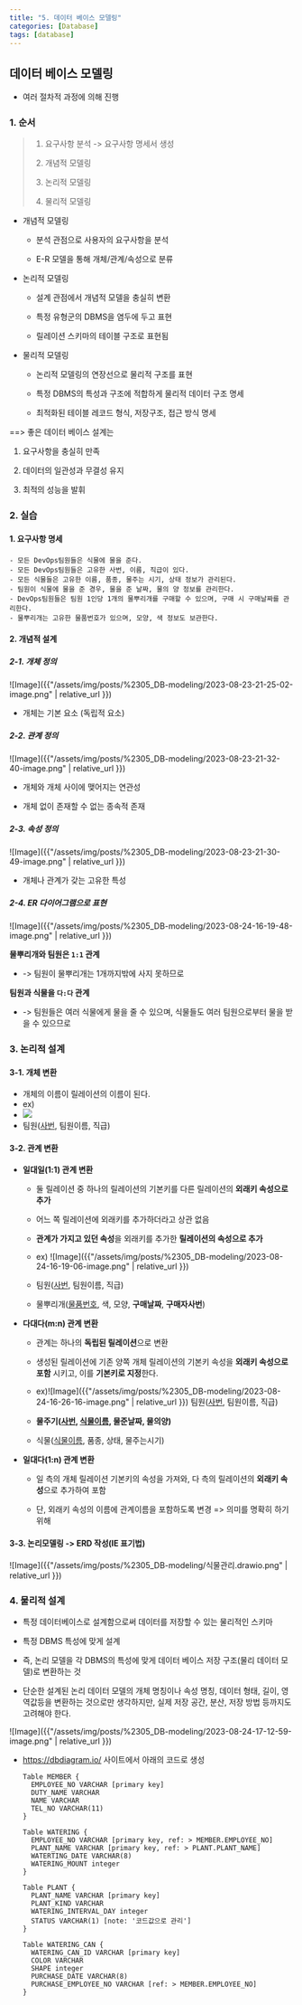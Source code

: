 ```yaml
---
title: "5. 데이터 베이스 모델링"
categories: [Database]
tags: [database]
---
```


## 데이터 베이스 모델링

- 여러 절차적 과정에 의해 진행

### 1. 순서

> 1. 요구사항 분석 -> 요구사항 명세서 생성
>
> 2. 개념적 모델링
>
> 3. 논리적 모델링
>
> 4. 물리적 모델링

- 개념적 모델링

  - 분석 관점으로 사용자의 요구사항을 분석

  - E-R 모델을 통해 개체/관계/속성으로 분류

- 논리적 모델링

  - 설계 관점에서 개념적 모델을 충실히 변환

  - 특정 유형군의 DBMS을 염두에 두고 표현

  - 릴레이션 스키마의 테이블 구조로 표현됨

- 물리적 모델링

  - 논리적 모델링의 연장선으로 물리적 구조를 표현

  - 특정 DBMS의 특성과 구조에 적합하게 물리적 데이터 구조 명세

  - 최적화된 테이블 레코드 형식, 저장구조, 접근 방식 명세

==> 좋은 데이터 베이스 설계는

1. 요구사항을 충실히 만족

2. 데이터의 일관성과 무결성 유지

3. 최적의 성능을 발휘

### 2. 실습

#### 1. 요구사항 명세

```
- 모든 DevOps팀원들은 식물에 물을 준다.
- 모든 DevOps팀원들은 고유한 사번, 이름, 직급이 있다.
- 모든 식물들은 고유한 이름, 품종, 물주는 시기, 상태 정보가 관리된다.
- 팀원이 식물에 물을 준 경우, 물을 준 날짜, 물의 양 정보를 관리한다.
- DevOps팀원들은 팀원 1인당 1개의 물뿌리개를 구매할 수 있으며, 구매 시 구매날짜를 관리한다.
- 물뿌리개는 고유한 물품번호가 있으며, 모양, 색 정보도 보관한다.
```

#### 2. 개념적 설계

##### 2-1. 개체 정의

![Image]({{"/assets/img/posts/%2305_DB-modeling/2023-08-23-21-25-02-image.png" | relative_url }})

- 개체는 기본 요소 (독립적 요소)

##### 2-2. 관계 정의

![Image]({{"/assets/img/posts/%2305_DB-modeling/2023-08-23-21-32-40-image.png" | relative_url }})

- 개체와 개체 사이에 맺어지는 연관성

- 개체 없이 존재할 수 없는 종속적 존재

##### 2-3. 속성 정의

![Image]({{"/assets/img/posts/%2305_DB-modeling/2023-08-23-21-30-49-image.png" | relative_url }})

- 개체나 관계가 갖는 고유한 특성

##### 2-4. ER 다이어그램으로 표현

![Image]({{"/assets/img/posts/%2305_DB-modeling/2023-08-24-16-19-48-image.png" | relative_url }})

**물뿌리개와 팀원은 `1:1` 관계**

- -> 팀원이 물뿌리개는 1개까지밖에 사지 못하므로

**팀원과 식물을 `다:다` 관계**

- -> 팀원들은 여러 식물에게 물을 줄 수 있으며, 식물들도 여러 팀원으로부터 물을 받을 수 있으므로

### 3. 논리적 설계

#### 3-1. 개체 변환

- 개체의 이름이 릴레이션의 이름이 된다.
- ex)
- ![](images/%2305_DB-modeling/2023-08-24-16-12-17-image.png)
- 팀원(<u>사번</u>, 팀원이름, 직급)

#### 3-2. 관계 변환

- **일대일(1:1) 관계 변환**

  - 둘 릴레이션 중 하나의 릴레이션의 기본키를 다른 릴레이션의 **외래키 속성으로 추가**

  - 어느 쪽 릴레이션에 외래키를 추가하더라고 상관 없음

  - **관계가 가지고 있던 속성**을 외래키를 추가한 **릴레이션의 속성으로 추가**

  - ex) ![Image]({{"/assets/img/posts/%2305_DB-modeling/2023-08-24-16-19-06-image.png" | relative_url }})

  - 팀원(<u>사번</u>, 팀원이름, 직급)

  - 물뿌리개(<u>물품번호</u>, 색, 모양, **구매날짜**, **구매자사번**)

- **다대다(m:n) 관계 변환**

  - 관계는 하나의 **독립된 릴레이션**으로 변환

  - 생성된 릴레이션에 기존 양쪽 개체 릴레이션의 기본키 속성을 **외래키 속성으로 포함** 시키고, 이를 **기본키로 지정**한다.

  - ex)![Image]({{"/assets/img/posts/%2305_DB-modeling/2023-08-24-16-26-16-image.png" | relative_url }})
    팀원(<u>사번</u>, 팀원이름, 직급)

  - **물주기(<u>사번</u>, <u>식물이름</u>, 물준날짜, 물의양)**

  - 식물(<u>식물이름</u>, 품종, 상태, 물주는시기)

- **일대다(1:n) 관계 변환**

  - 일 측의 개체 릴레이션 기본키의 속성을 가져와, 다 측의 릴레이션의 **외래키 속성**으로 추가하여 포함

  - 단, 외래키 속성의 이름에 관계이름을 포함하도록 변경 => 의미를 명확히 하기 위해

#### 3-3. 논리모델링 -> ERD 작성(IE 표기법)

![Image]({{"/assets/img/posts/%2305_DB-modeling/식물관리.drawio.png" | relative_url }})

### 4. 물리적 설계

- 특정 데이터베이스로 설계함으로써 데이터를 저장할 수 있는 물리적인 스키마

- 특정 DBMS 특성에 맞게 설계

- 즉, 논리 모델을 각 DBMS의 특성에 맞게 데이터 베이스 저장 구조(물리 데이터 모델)로 변환하는 것

- 단순한 설계된 논리 데이터 모델의 개체 명칭이나 속성 명칭, 데이터 형태, 길이, 영역값등을 변환하는 것으로만 생각하지만, 실제 저장 공간, 분산, 저장 방법 등까지도 고려해야 한다.

![Image]({{"/assets/img/posts/%2305_DB-modeling/2023-08-24-17-12-59-image.png" | relative_url }})

- https://dbdiagram.io/ 사이트에서 아래의 코드로 생성

  ```
  Table MEMBER {
    EMPLOYEE_NO VARCHAR [primary key]
    DUTY_NAME VARCHAR
    NAME VARCHAR
    TEL_NO VARCHAR(11)
  }

  Table WATERING {
    EMPLOYEE_NO VARCHAR [primary key, ref: > MEMBER.EMPLOYEE_NO]
    PLANT_NAME VARCHAR [primary key, ref: > PLANT.PLANT_NAME]
    WATERTING_DATE VARCHAR(8)
    WATERING_MOUNT integer
  }

  Table PLANT {
    PLANT_NAME VARCHAR [primary key]
    PLANT_KIND VARCHAR
    WATERING_INTERVAL_DAY integer
    STATUS VARCHAR(1) [note: '코드값으로 관리']
  }

  Table WATERING_CAN {
    WATERING_CAN_ID VARCHAR [primary key]
    COLOR VARCHAR
    SHAPE integer
    PURCHASE_DATE VARCHAR(8)
    PURCHASE_EMPLOYEE_NO VARCHAR [ref: > MEMBER.EMPLOYEE_NO]
  }

  ```
